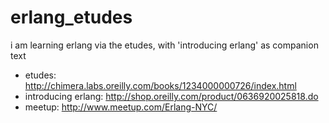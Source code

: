 erlang_etudes
=============

i am learning erlang via the etudes, with 'introducing erlang' as companion text

- etudes: http://chimera.labs.oreilly.com/books/1234000000726/index.html
- introducing erlang: http://shop.oreilly.com/product/0636920025818.do
- meetup: http://www.meetup.com/Erlang-NYC/
